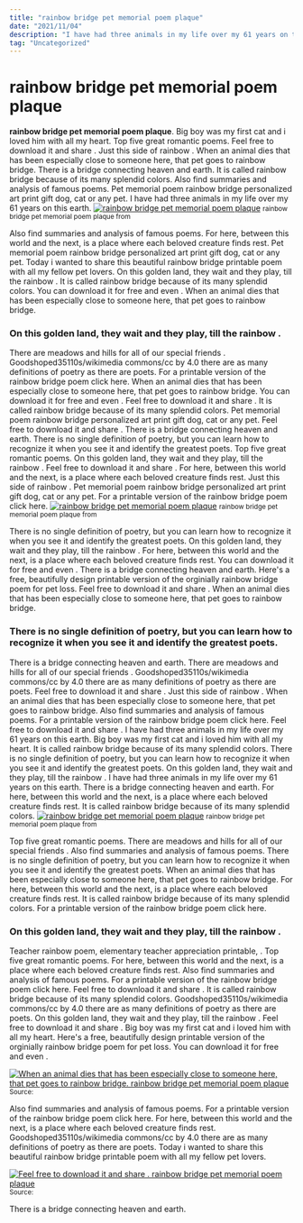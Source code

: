 ```yaml
---
title: "rainbow bridge pet memorial poem plaque"
date: "2021/11/04"
description: "I have had three animals in my life over my 61 years on this earth."
tag: "Uncategorized"
---
```


# rainbow bridge pet memorial poem plaque
**rainbow bridge pet memorial poem plaque**. Big boy was my first cat and i loved him with all my heart. Top five great romantic poems. Feel free to download it and share . Just this side of rainbow . When an animal dies that has been especially close to someone here, that pet goes to rainbow bridge.
There is a bridge connecting heaven and earth. It is called rainbow bridge because of its many splendid colors. Also find summaries and analysis of famous poems. Pet memorial poem rainbow bridge personalized art print gift dog, cat or any pet. I have had three animals in my life over my 61 years on this earth.
[![rainbow bridge pet memorial poem plaque](105621332769679192_fuji_plaque "rainbow bridge pet memorial poem plaque")](105621332769679192_fuji_plaque)
<small>rainbow bridge pet memorial poem plaque from </small>

Also find summaries and analysis of famous poems. For here, between this world and the next, is a place where each beloved creature finds rest. Pet memorial poem rainbow bridge personalized art print gift dog, cat or any pet. Today i wanted to share this beautiful rainbow bridge printable poem with all my fellow pet lovers. On this golden land, they wait and they play, till the rainbow . It is called rainbow bridge because of its many splendid colors. You can download it for free and even . When an animal dies that has been especially close to someone here, that pet goes to rainbow bridge.

### On this golden land, they wait and they play, till the rainbow .
There are meadows and hills for all of our special friends . Goodshoped35110s/wikimedia commons/cc by 4.0 there are as many definitions of poetry as there are poets. For a printable version of the rainbow bridge poem click here. When an animal dies that has been especially close to someone here, that pet goes to rainbow bridge. You can download it for free and even . Feel free to download it and share . It is called rainbow bridge because of its many splendid colors. Pet memorial poem rainbow bridge personalized art print gift dog, cat or any pet. Feel free to download it and share . There is a bridge connecting heaven and earth. There is no single definition of poetry, but you can learn how to recognize it when you see it and identify the greatest poets. Top five great romantic poems. On this golden land, they wait and they play, till the rainbow .
Feel free to download it and share . For here, between this world and the next, is a place where each beloved creature finds rest. Just this side of rainbow . Pet memorial poem rainbow bridge personalized art print gift dog, cat or any pet. For a printable version of the rainbow bridge poem click here.
[![rainbow bridge pet memorial poem plaque](105621332769679192_fuji_plaque "rainbow bridge pet memorial poem plaque")](105621332769679192_fuji_plaque)
<small>rainbow bridge pet memorial poem plaque from </small>

There is no single definition of poetry, but you can learn how to recognize it when you see it and identify the greatest poets. On this golden land, they wait and they play, till the rainbow . For here, between this world and the next, is a place where each beloved creature finds rest. You can download it for free and even . There is a bridge connecting heaven and earth. Here&#039;s a free, beautifully design printable version of the orginially rainbow bridge poem for pet loss. Feel free to download it and share . When an animal dies that has been especially close to someone here, that pet goes to rainbow bridge.

### There is no single definition of poetry, but you can learn how to recognize it when you see it and identify the greatest poets.
There is a bridge connecting heaven and earth. There are meadows and hills for all of our special friends . Goodshoped35110s/wikimedia commons/cc by 4.0 there are as many definitions of poetry as there are poets. Feel free to download it and share . Just this side of rainbow . When an animal dies that has been especially close to someone here, that pet goes to rainbow bridge. Also find summaries and analysis of famous poems. For a printable version of the rainbow bridge poem click here. Feel free to download it and share . I have had three animals in my life over my 61 years on this earth. Big boy was my first cat and i loved him with all my heart. It is called rainbow bridge because of its many splendid colors. There is no single definition of poetry, but you can learn how to recognize it when you see it and identify the greatest poets.
On this golden land, they wait and they play, till the rainbow . I have had three animals in my life over my 61 years on this earth. There is a bridge connecting heaven and earth. For here, between this world and the next, is a place where each beloved creature finds rest. It is called rainbow bridge because of its many splendid colors.
[![rainbow bridge pet memorial poem plaque](105621332769679192_fuji_plaque "rainbow bridge pet memorial poem plaque")](105621332769679192_fuji_plaque)
<small>rainbow bridge pet memorial poem plaque from </small>

Top five great romantic poems. There are meadows and hills for all of our special friends . Also find summaries and analysis of famous poems. There is no single definition of poetry, but you can learn how to recognize it when you see it and identify the greatest poets. When an animal dies that has been especially close to someone here, that pet goes to rainbow bridge. For here, between this world and the next, is a place where each beloved creature finds rest. It is called rainbow bridge because of its many splendid colors. For a printable version of the rainbow bridge poem click here.

### On this golden land, they wait and they play, till the rainbow .
Teacher rainbow poem, elementary teacher appreciation printable, . Top five great romantic poems. For here, between this world and the next, is a place where each beloved creature finds rest. Also find summaries and analysis of famous poems. For a printable version of the rainbow bridge poem click here. Feel free to download it and share . It is called rainbow bridge because of its many splendid colors. Goodshoped35110s/wikimedia commons/cc by 4.0 there are as many definitions of poetry as there are poets. On this golden land, they wait and they play, till the rainbow . Feel free to download it and share . Big boy was my first cat and i loved him with all my heart. Here&#039;s a free, beautifully design printable version of the orginially rainbow bridge poem for pet loss. You can download it for free and even .


[![When an animal dies that has been especially close to someone here, that pet goes to rainbow bridge. rainbow bridge pet memorial poem plaque](6915351361053094118 "rainbow bridge pet memorial poem plaque")](105621332769679192_fuji_plaque)
<small>Source: </small>

Also find summaries and analysis of famous poems. For a printable version of the rainbow bridge poem click here. For here, between this world and the next, is a place where each beloved creature finds rest. Goodshoped35110s/wikimedia commons/cc by 4.0 there are as many definitions of poetry as there are poets. Today i wanted to share this beautiful rainbow bridge printable poem with all my fellow pet lovers.

[![Feel free to download it and share . rainbow bridge pet memorial poem plaque](6915351361053094118 "rainbow bridge pet memorial poem plaque")](105621332769679192_fuji_plaque)
<small>Source: </small>

There is a bridge connecting heaven and earth.

